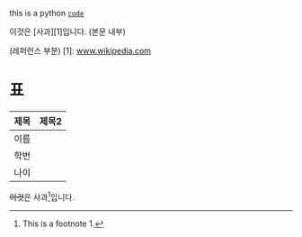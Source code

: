 this is a python [``code``](www.github.com "github")

이것은 [사과][1]입니다. (본문 내부)

(레퍼런스 부분)
[1]: www.wikipedia.com

# 표

|제목|제목2|
|:---|:---:|
|이름||
|학번||
|나이||

~~이것~~은 사과[^1]입니다.
[^1]: This is a footnote 1.